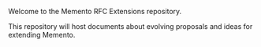 Welcome to the Memento RFC Extensions repository.

This repository will host documents about evolving proposals and ideas for extending Memento.
